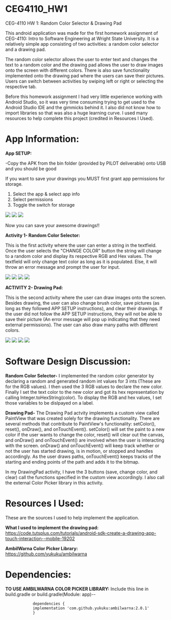 # CEG4110_HW1

CEG-4110 HW 1: Random Color Selector & Drawing Pad

This android application was made for the first homework assignment of CEG-4110: Intro to Software Engineering at Wright State University. It is a relatively simple app consisting of two activities: a random color selector and a drawing pad. 

The random color selector allows the user to enter text and changes the text to a random color and 
the drawing pad allows the user to draw images onto the screen with different colors. There is also save functionality implemented onto the drawing pad where the users can save their pictures. Users can switch between activities by swiping left or right or selecting the respective tab.

Before this homework assignment I had very little experience working with Android Studio, so it was very time consuming trying to get used to the Android Studio IDE and the gimmicks behind it. I also did not know how to import libraries so that was also a huge learning curve. I used many resources to help complete this project (credited in Resources I Used).

# App Information:

<b>App SETUP:</b>

-Copy the APK from the bin folder (provided by PILOT deliverable) onto USB and you should be good

If you want to save your drawings you MUST first grant app permissions for storage.

1) Select the app & select app info
2) Select permissions
3) Toggle the switch for storage
   
  ![](screenshots/Screenshot_1537279293.png)
  ![](screenshots/Screenshot_1537279324.png)
  ![](screenshots/Screenshot_1537279329.png)
  
Now you can save your awesome drawings!!

<b>Activity 1- Random Color Selector:</b>

 This is the first activity where the user can enter a string in the textfield. Once the user selects the "CHANGE COLOR" button the string will change to a random color and display its respective RGB and Hex values. The textfield will only change text color as long as it is populated. Else, it will throw an error message and prompt the user for input.
       
 ![](screenshots/Screenshot_1537274000.png)
 ![](screenshots/Screenshot_1537274007.png)
 ![](screenshots/Screenshot_1537274016.png)
 ![](screenshots/Screenshot_1537274048.png)
      
<b>ACTIVITY 2- Drawing Pad:</b>
 
 This is the second activity where the user can draw images onto the screen. Besides drawing, the user can also change brush color, save pictures (as long as they followed APP SETUP instructions), and clear their drawings. If the user did not follow the APP SETUP instructions, they will not be able to save their picture (An error message will pop up indicating that they need external permissions). The user can also draw many paths with different colors.
           
![](screenshots/Screenshot_1537273935.png)
![](screenshots/Screenshot_1537274144.png)
![](screenshots/Screenshot_1537286974.png)
![](screenshots/Screenshot_1537287012.png)

# Software Design Discussion:

 <b>Random Color Selector-</b>
        I implemented the random color generator by declaring a random and generated random int values for 3 ints (These are for the RGB values). I then used the 3 RGB values to declare the new color. Finally I set the text color to the new color and got its hex representation by calling Integer.toHexString(color). To display the RGB and hex values, I set those variables to be dislpayed on a label.
 
<b>Drawing Pad-</b>
        The Drawing Pad actvity implements a custom view called PaintView that was created solely for the drawing functionality. There are several methods that contribute to PaintView's functionality: setColor(), reset(), onDraw(), and onTouchEvent(). setColor() will set the paint to a new color if the user wants to change the color, reset() will clear out the canvas, and onDraw() and onTouchEvent() are involved when the user is interacting with the screen. onDraw() and onTouchEvent() will keep track whether or not the user has started drawing, is in motion, or stopped and handles accordingly. As the user draws paths, onTouchEvent() keeps tracks of the starting and ending points of the path and adds it to the bitmap.

In my DrawingPad activity, I have the 3 buttons (save, change color, and clear) call the functions specified in the custom view accordingly. I also call the external Color Picker library in this activity.

 # Resources I Used:
 
 These are the sources I used to help implement the application.
 
  <b> What I used to implement the drawing pad:</b>
            https://code.tutsplus.com/tutorials/android-sdk-create-a-drawing-app-touch-interaction--mobile-19202

  <b>AmbilWarna Color Picker Library: </b>  
            https://github.com/yukuku/ambilwarna
  
  
  # Dependencies:
  <b>TO USE AMBILWARNA COLOR PICKER LIBRARY:</b>
            Include this line in build.gradle or build.gradle(Module: app)--
            
                dependencies {
                implementation 'com.github.yukuku:ambilwarna:2.0.1'
                }


      
    


